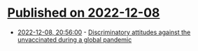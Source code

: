 # [Published on 2022-12-08](index.md)

* [2022-12-08, 20:56:00](https://news.ycombinator.com/item?id=33913275) - [Discriminatory attitudes against the unvaccinated during a global pandemic](https://www.nature.com/articles/s41586-022-05607-y)
